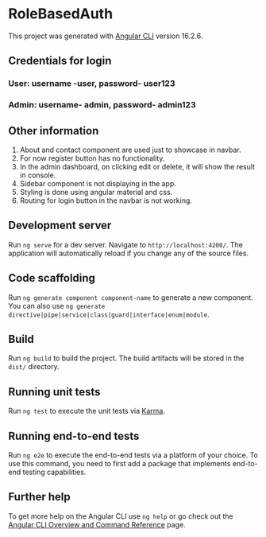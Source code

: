 # RoleBasedAuth

This project was generated with [Angular CLI](https://github.com/angular/angular-cli) version 16.2.6.

## Credentials for login

### User: username -user, password- user123
### Admin: username- admin, password- admin123

## Other information
1. About and contact component are used just to showcase in navbar.
2. For now register button has no functionality.
3. In the admin dashboard, on clicking edit or delete, it will show the result in console.
4. Sidebar component is not displaying in the app.
5. Styling is done using angular material and css.
6. Routing for login button in the navbar is not working.

## Development server

Run `ng serve` for a dev server. Navigate to `http://localhost:4200/`. The application will automatically reload if you change any of the source files.

## Code scaffolding

Run `ng generate component component-name` to generate a new component. You can also use `ng generate directive|pipe|service|class|guard|interface|enum|module`.

## Build

Run `ng build` to build the project. The build artifacts will be stored in the `dist/` directory.

## Running unit tests

Run `ng test` to execute the unit tests via [Karma](https://karma-runner.github.io).

## Running end-to-end tests

Run `ng e2e` to execute the end-to-end tests via a platform of your choice. To use this command, you need to first add a package that implements end-to-end testing capabilities.

## Further help

To get more help on the Angular CLI use `ng help` or go check out the [Angular CLI Overview and Command Reference](https://angular.io/cli) page.
